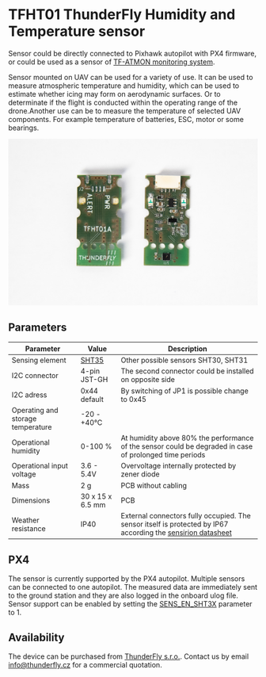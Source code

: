 # TFHT01 ThunderFly Humidity and Temperature sensor

Sensor could be directly connected to Pixhawk autopilot with PX4 firmware, or could be used as a sensor of [TF-ATMON monitoring system](https://www.thunderfly.cz/tf-atmon.html). 

Sensor mounted on UAV can be used for a variety of use. It can be used to measure atmospheric temperature and humidity, which can be used to estimate whether icing may form on aerodynamic surfaces. Or to determinate if the flight is conducted within the operating range of the drone.Another use can be to measure the temperature of selected UAV components. For example temperature of batteries, ESC, motor or some bearings. 

![TFHT01A top view](/doc/img/TFHT01A2.jpg)

## Parameters

| Parameter | Value | Description |
|-----------|-------|-------------|
| Sensing element | [SHT35](https://www.sensirion.com/fileadmin/user_upload/customers/sensirion/Dokumente/2_Humidity_Sensors/Datasheets/Sensirion_Humidity_Sensors_SHT3x_Datasheet_digital.pdf) | Other possible sensors SHT30, SHT31 |
| I2C connector | 4-pin JST-GH | The second connector could be installed on opposite side |
| I2C adress | 0x44 default | By switching of JP1 is possible change to 0x45 |
| Operating and storage temperature | -20 - +40°C |  |
| Operational humidity | 0-100 % | At humidity above 80% the performance of the sensor could be degraded in case of prolonged time periods |
| Operational input voltage | 3.6 - 5.4V | Overvoltage internally protected by zener diode |
| Mass | 2 g | PCB without cabling |
| Dimensions | 30 x 15 x 6.5 mm |  PCB |
| Weather resistance | IP40 | External connectors fully occupied. The sensor itself is protected by IP67 according the [sensirion datasheet](https://www.sensirion.com/fileadmin/user_upload/customers/sensirion/Dokumente/2_Humidity_Sensors/Datasheets/Sensirion_Humidity_Sensors_SHT3x_Datasheet_Filter_Membrane.pdf) |

## PX4 
The sensor is currently supported by the PX4 autopilot. Multiple sensors can be connected to one autopilot. The measured data are immediately sent to the ground station and they are also logged in the onboard ulog file. Sensor support can be enabled by setting the [SENS_EN_SHT3X](http://docs.px4.io/master/en/advanced_config/parameter_reference.html#SENS_EN_SHT3X) parameter to 1. 

## Availability
The device can be purchased from [ThunderFly s.r.o.](https://www.thunderfly.cz/). Contact us by email info@thunderfly.cz for a commercial quotation.

